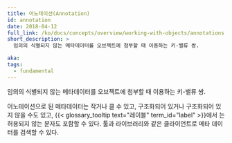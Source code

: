```yaml
---
title: 어노테이션(Annotation)
id: annotation
date: 2018-04-12
full_link: /ko/docs/concepts/overview/working-with-objects/annotations
short_description: >
  임의의 식별되지 않는 메타데이터를 오브젝트에 첨부할 때 이용하는 키-밸류 쌍.

aka:
tags:
  - fundamental
---
```


임의의 식별되지 않는 메타데이터를 오브젝트에 첨부할 때 이용하는 키-밸류 쌍.

<!--more-->

어노테이션으로 된 메타데이터는 작거나 클 수 있고, 구조화되어 있거나 구조화되어
있지 않을 수도 있고, {{< glossary_tooltip text="레이블" term_id="label" >}}에서
는 허용되지 않는 문자도 포함할 수 있다. 툴과 라이브러리와 같은 클라이언트로 메타
데이터를 검색할 수 있다.
